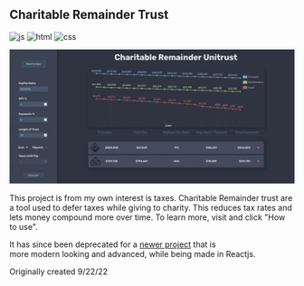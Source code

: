 ## Charitable Remainder Trust
![js](https://badges.aleen42.com/src/javascript.svg)
![html](https://badges.aleen42.com/src/html5.svg)
![css](https://badges.aleen42.com/src/css3.svg)

![preview](./images/ctrust.webp)

This project is from my own interest is taxes. Charitable Remainder trust are a tool used to defer taxes while giving to charity.
This reduces tax rates and lets money compound more over time. To learn more, visit and click "How to use".

It has since been deprecated for a [newer project](https://github.com/MooseCapital/Charitable-Remainder-Trust) that is  
more modern looking and advanced, while being made in Reactjs. 

Originally created 9/22/22